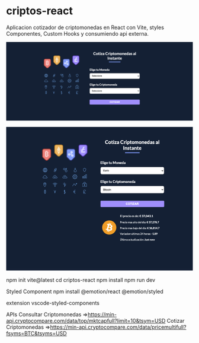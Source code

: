 # criptos-react
Aplicacion cotizador de criptomonedas en React  con Vite, styles Componentes, Custom Hooks y consumiendo api externa.


![alt text](/src/img/Cotiza1.png)



![alt text](/src/img/Cotiza2.png)




npm init vite@latest
cd criptos-react
npm install
npm run dev

Styled Component
npm install @emotion/react @emotion/styled


extension vscode-styled-components


APIs
Consultar Criptomonedas =>https://min-api.cryptocompare.com/data/top/mktcapfull?limit=10&tsym=USD
Cotizar Criptomonedas =>https://min-api.cryptocompare.com/data/pricemultifull?fsyms=BTC&tsyms=USD